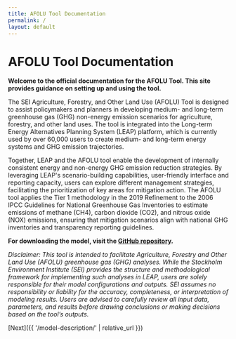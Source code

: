 ```yaml
---
title: AFOLU Tool Documentation
permalink: /
layout: default
---
```


# AFOLU Tool Documentation

**Welcome to the official documentation for the AFOLU Tool. This site provides guidance on setting up and using the tool.**


The SEI Agriculture, Forestry, and Other Land Use (AFOLU) Tool is designed to assist policymakers and planners in developing medium- and long-term greenhouse gas (GHG) non-energy emission scenarios for agriculture, forestry, and other land uses. The tool is integrated into the Long-term Energy Alternatives Planning System (LEAP) platform, which is currently used by over 60,000 users to create medium- and long-term energy systems and GHG emission trajectories.

Together, LEAP and the AFOLU tool enable the development of internally consistent energy and non-energy GHG emission reduction strategies. By leveraging LEAP's scenario-building capabilities, user-friendly interface and reporting capacity, users can explore different management strategies, facilitating the prioritization of key areas for mitigation action. The AFOLU tool applies the Tier 1 methodology in the 2019 Refinement to the 2006 IPCC Guidelines for National Greenhouse Gas Inventories to estimate emissions of methane (CH4), carbon dioxide (CO2), and nitrous oxide (NOX) emissions, ensuring that mitigation scenarios align with national GHG inventories and transparency reporting guidelines.


**For downloading the model, visit the [GitHub repository](https://github.com/sei-international/AFOLU-tool).**


_Disclaimer: This tool is intended to facilitate Agriculture, Forestry and Other Land Use (AFOLU) greenhouse gas (GHG) analyses. While the Stockholm Environment Institute (SEI) provides the structure and methodological framework for implementing such analyses in LEAP, users are solely responsible for their model configurations and outputs. SEI assumes no responsibility or liability for the accuracy, completeness, or interpretation of modeling results. Users are advised to carefully review all input data, parameters, and results before drawing conclusions or making decisions based on the tool’s outputs._

[Next]({{ '/model-description/' | relative_url }})
